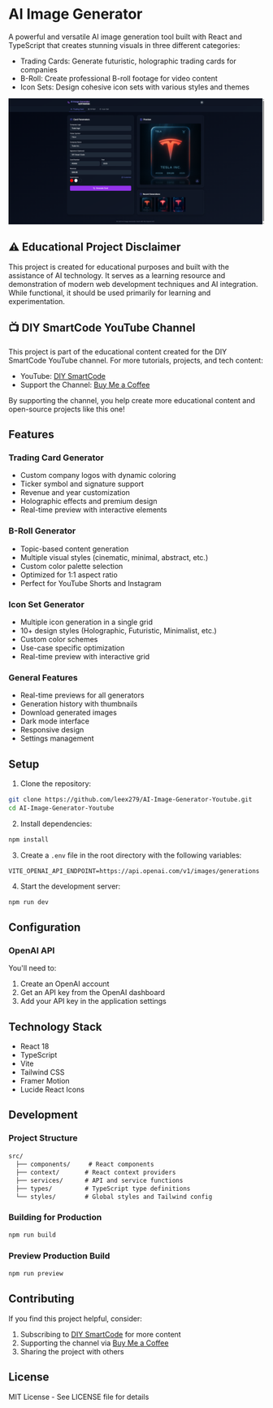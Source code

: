 # AI Image Generator

A powerful and versatile AI image generation tool built with React and TypeScript that creates stunning visuals in three different categories:

- Trading Cards: Generate futuristic, holographic trading cards for companies
- B-Roll: Create professional B-roll footage for video content
- Icon Sets: Design cohesive icon sets with various styles and themes

![AI Image Generator Preview](public/ai-image-generator.png)

## ⚠️ Educational Project Disclaimer

This project is created for educational purposes and built with the assistance of AI technology. It serves as a learning resource and demonstration of modern web development techniques and AI integration. While functional, it should be used primarily for learning and experimentation.

## 📺 DIY SmartCode YouTube Channel

This project is part of the educational content created for the DIY SmartCode YouTube channel. For more tutorials, projects, and tech content:

- YouTube: [DIY SmartCode](https://www.youtube.com/@DIYSmartCode)
- Support the Channel: [Buy Me a Coffee](https://buymeacoffee.com/diy_smartcode)

By supporting the channel, you help create more educational content and open-source projects like this one!

## Features

### Trading Card Generator
- Custom company logos with dynamic coloring
- Ticker symbol and signature support
- Revenue and year customization
- Holographic effects and premium design
- Real-time preview with interactive elements

### B-Roll Generator
- Topic-based content generation
- Multiple visual styles (cinematic, minimal, abstract, etc.)
- Custom color palette selection
- Optimized for 1:1 aspect ratio
- Perfect for YouTube Shorts and Instagram

### Icon Set Generator
- Multiple icon generation in a single grid
- 10+ design styles (Holographic, Futuristic, Minimalist, etc.)
- Custom color schemes
- Use-case specific optimization
- Real-time preview with interactive grid

### General Features
- Real-time previews for all generators
- Generation history with thumbnails
- Download generated images
- Dark mode interface
- Responsive design
- Settings management

## Setup

1. Clone the repository:
```bash
git clone https://github.com/leex279/AI-Image-Generator-Youtube.git
cd AI-Image-Generator-Youtube
```

2. Install dependencies:
```bash
npm install
```

3. Create a `.env` file in the root directory with the following variables:
```env
VITE_OPENAI_API_ENDPOINT=https://api.openai.com/v1/images/generations
```

4. Start the development server:
```bash
npm run dev
```

## Configuration

### OpenAI API
You'll need to:
1. Create an OpenAI account
2. Get an API key from the OpenAI dashboard
3. Add your API key in the application settings

## Technology Stack

- React 18
- TypeScript
- Vite
- Tailwind CSS
- Framer Motion
- Lucide React Icons

## Development

### Project Structure
```
src/
  ├── components/     # React components
  ├── context/       # React context providers
  ├── services/      # API and service functions
  ├── types/         # TypeScript type definitions
  └── styles/        # Global styles and Tailwind config
```

### Building for Production
```bash
npm run build
```

### Preview Production Build
```bash
npm run preview
```

## Contributing

If you find this project helpful, consider:
1. Subscribing to [DIY SmartCode](https://www.youtube.com/@DIYSmartCode) for more content
2. Supporting the channel via [Buy Me a Coffee](https://buymeacoffee.com/diy_smartcode)
3. Sharing the project with others

## License

MIT License - See LICENSE file for details
